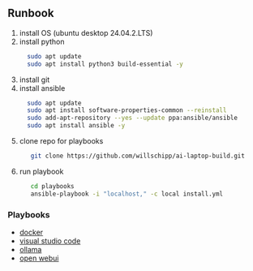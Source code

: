 ## Runbook

1. install OS (ubuntu desktop 24.04.2.LTS)
2. install python
   ```sh
     sudo apt update
     sudo apt install python3 build-essential -y
   ```
4. install git
6. install ansible
   ```sh
     sudo apt update
     sudo apt install software-properties-common --reinstall
     sudo add-apt-repository --yes --update ppa:ansible/ansible
     sudo apt install ansible -y
   ```
7. clone repo for playbooks
   ```sh
      git clone https://github.com/willschipp/ai-laptop-build.git
   ```
9. run playbook
   ```sh
      cd playbooks
      ansible-playbook -i "localhost," -c local install.yml
   ```

### Playbooks

- [docker](./playbooks/install_docker.yml)
- [visual studio code](./playbooks/install_vscode.yml)
- [ollama](./playbooks/install_ollama.yml)
- [open webui](./playbooks/install_open-webui.yml)
